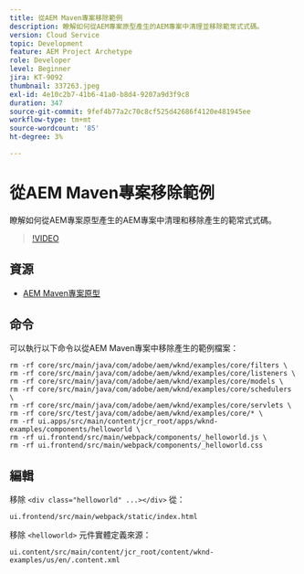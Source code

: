 ```yaml
---
title: 從AEM Maven專案移除範例
description: 瞭解如何從AEM專案原型產生的AEM專案中清理並移除範常式式碼。
version: Cloud Service
topic: Development
feature: AEM Project Archetype
role: Developer
level: Beginner
jira: KT-9092
thumbnail: 337263.jpeg
exl-id: 4e10c2b7-41b6-41a0-b8d4-9207a9d3f9c8
duration: 347
source-git-commit: 9fef4b77a2c70c8cf525d42686f4120e481945ee
workflow-type: tm+mt
source-wordcount: '85'
ht-degree: 3%

---
```


# 從AEM Maven專案移除範例

瞭解如何從AEM專案原型產生的AEM專案中清理和移除產生的範常式式碼。

>[!VIDEO](https://video.tv.adobe.com/v/337263?quality=12&learn=on)


## 資源

+ [AEM Maven專案原型](https://github.com/adobe/aem-project-archetype)

## 命令

可以執行以下命令以從AEM Maven專案中移除產生的範例檔案：

```
rm -rf core/src/main/java/com/adobe/aem/wknd/examples/core/filters \
rm -rf core/src/main/java/com/adobe/aem/wknd/examples/core/listeners \
rm -rf core/src/main/java/com/adobe/aem/wknd/examples/core/models \
rm -rf core/src/main/java/com/adobe/aem/wknd/examples/core/schedulers \
rm -rf core/src/main/java/com/adobe/aem/wknd/examples/core/servlets \
rm -rf core/src/test/java/com/adobe/aem/wknd/examples/core/* \
rm -rf ui.apps/src/main/content/jcr_root/apps/wknd-examples/components/helloworld \
rm -rf ui.frontend/src/main/webpack/components/_helloworld.js \
rm -rf ui.frontend/src/main/webpack/components/_helloworld.css
```

## 編輯

移除 `<div class="helloworld" ...></div>` 從：

```
ui.frontend/src/main/webpack/static/index.html
```

移除 `<helloworld>` 元件實體定義來源：

```
ui.content/src/main/content/jcr_root/content/wknd-examples/us/en/.content.xml
```
